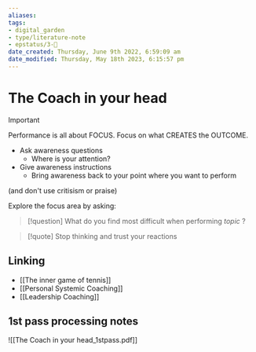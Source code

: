 ```yaml
---
aliases: 
tags: 
- digital_garden
- type/literature-note
- epstatus/3-🌳
date_created: Thursday, June 9th 2022, 6:59:09 am
date_modified: Thursday, May 18th 2023, 6:15:57 pm
---
```

# The Coach in your head

> [!important] 
> Performance is all about FOCUS. Focus on what CREATES the OUTCOME.

+ Ask awareness questions
	+ Where is your attention? 
+ Give awareness instructions
	+ Bring awareness back to your point where you want to perform

(and don't use critisism or praise)

Explore the focus area by asking:

> [!question] 
> What do you find most difficult when performing *topic* ?

> [!quote] 
> Stop thinking and trust your reactions
## Linking
+ [[The inner game of tennis]]
+ [[Personal Systemic Coaching]]
+ [[Leadership Coaching]]


## 1st pass processing notes
![[The Coach in your head_1stpass.pdf]]